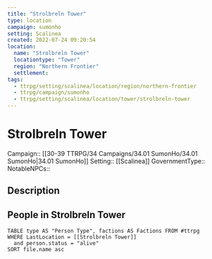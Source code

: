 ```yaml
---
title: "Strolbreln Tower"
type: location
campaign: sumonho
setting: Scalinea
created: 2022-07-24 09:20:54
location:
  name: "Strolbreln Tower"
  locationtype: "Tower"
  region: "Northern Frontier"
  settlement: 
tags:
  - ttrpg/setting/scalinea/location/region/northern-frontier
  - ttrpg/campaign/sumonho
  - ttrpg/setting/scalinea/location/tower/strolbreln-tower
---
```

# Strolbreln Tower

Campaign:: [[30-39 TTRPG/34 Campaigns/34.01 SumonHo/34.01 SumonHo|34.01 SumonHo]]
Setting:: [[Scalinea]]
GovernmentType::
NotableNPCs::

## Description



## People in Strolbreln Tower

```dataview
TABLE type AS "Person Type", factions AS Factions FROM #ttrpg 
WHERE LastLocation = [[Strolbreln Tower]]
  and person.status = "alive"
SORT file.name asc
```



